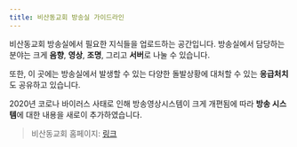 ```yaml
---
title: 비산동교회 방송실 가이드라인
---
```


비산동교회 방송실에서 필요한 지식들을 업로드하는 공간입니다. 
방송실에서 담당하는 분야는 크게 **음향**, **영상**, **조명**, 그리고 **서버**로 나눌 수 있습니다. 

또한, 이 곳에는 방송실에서 발생할 수 있는 다양한 돌발상황에 대처할 수 있는 **응급처치**도 공유하고 있습니다. 

2020년 코로나 바이러스 사태로 인해 방송영상시스템이 크게 개편됨에 따라 **방송 시스템**에 대한 내용을 새로이 추가하였습니다. 

> 비산동교회 홈페이지: [링크](https://www.bisandong.net)